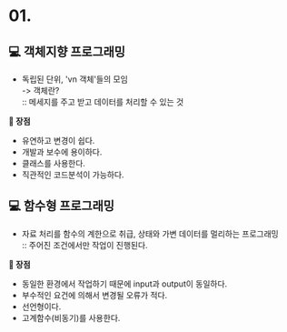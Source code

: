 # 01.

## 💻 객체지향 프로그래밍

- 독립된 단위, 'vn 객체'들의 모임
  <br>
  -> 객체란?
  <br>
  :: 메세지를 주고 받고 데이터를 처리할 수 있는 것

<b>📌 장점</b>

- 유연하고 변경이 쉽다.
- 개발과 보수에 용이하다.
- 클래스를 사용한다.
- 직관적인 코드분석이 가능하다.

## 💻 함수형 프로그래밍

- 자료 처리를 함수의 계한으로 취급, 상태와 가변 데이터를 멀리하는 프로그래밍
  <br>:: 주어진 조건에서만 작업이 진행된다.

<b>📌 장점</b>

- 동일한 환경에서 작업하기 때문에 input과 output이 동일하다.
- 부수적인 요건에 의해서 변경될 오류가 적다.
- 선언형이다.
- 고계함수(비동기)를 사용한다.
